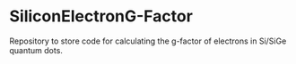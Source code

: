# SiliconElectronG-Factor
Repository to store code for calculating the g-factor of electrons in Si/SiGe quantum dots.
